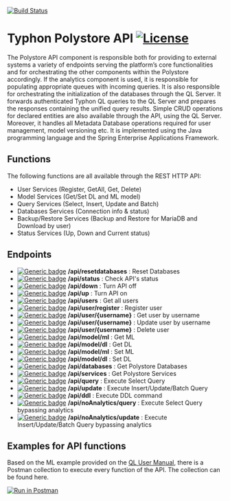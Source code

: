 [![Build Status](http://typhon.clmsuk.com:8080/buildStatus/icon?job=TyphonPolystoreAPI%2Fmaster)](http://typhon.clmsuk.com:8080/job/TyphonPolystoreAPI/job/master/)

# Typhon Polystore API  [![License](https://img.shields.io/badge/License-EPL%202.0-red.svg)](https://opensource.org/licenses/EPL-2.0)

The Polystore API component is responsible both for providing to external systems a variety of
endpoints serving the platform’s core functionalities and for orchestrating the other components
within the Polystore accordingly. If the analytics component is used, it is responsible for populating
appropriate queues with incoming queries. It is also responsible for orchestrating the initialization
of the databases through the QL Server. It forwards authenticated Typhon QL queries to the QL
Server and prepares the responses containing the unified query results. Simple CRUD operations
for declared entities are also available through the API, using the QL Server. Moreover, it handles
all Metadata Database operations required for user management, model versioning etc. It is
implemented using the Java programming language and the Spring Enterprise Applications
Framework.

## Functions
The following functions are all available through the REST HTTP API:

- User Services (Register, GetAll, Get, Delete)
- Model Services (Get/Set DL and ML model)
- Query Services (Select, Insert, Update and Batch)
- Databases Services (Connection info & status)
- Backup/Restore Services (Backup and Restore for MariaDB and Download by user)
- Status Services (Up, Down and Current status)

## Endpoints

- [![Generic badge](https://img.shields.io/badge/HTTP-GET-brightgreen)](https://shields.io/)  **/api/resetdatabases** : Reset Databases
- [![Generic badge](https://img.shields.io/badge/HTTP-GET-brightgreen)](https://shields.io/)  **/api/status** : Check API's status
- [![Generic badge](https://img.shields.io/badge/HTTP-GET-brightgreen)](https://shields.io/)  **/api/down** : Turn API off
- [![Generic badge](https://img.shields.io/badge/HTTP-GET-brightgreen)](https://shields.io/)  **/api/up** : Turn API on
- [![Generic badge](https://img.shields.io/badge/HTTP-GET-brightgreen)](https://shields.io/)  **/api/users** : Get all users
- [![Generic badge](https://img.shields.io/badge/HTTP-POST-yellow)](https://shields.io/)  **/api/user/register** : Register user
- [![Generic badge](https://img.shields.io/badge/HTTP-GET-brightgreen)](https://shields.io/)  **/api/user/{username}** : Get user by username
- [![Generic badge](https://img.shields.io/badge/HTTP-POST-yellow)](https://shields.io/)  **/api/user/{username}** : Update user by username
- [![Generic badge](https://img.shields.io/badge/HTTP-DELETE-red)](https://shields.io/)  **/api/user/{username}** : Delete user 
- [![Generic badge](https://img.shields.io/badge/HTTP-GET-brightgreen)](https://shields.io/)  **/api/model/ml** : Get ML
- [![Generic badge](https://img.shields.io/badge/HTTP-GET-brightgreen)](https://shields.io/)  **/api/model/dl** : Get DL
- [![Generic badge](https://img.shields.io/badge/HTTP-POST-yellow)](https://shields.io/)  **/api/model/ml** : Set ML
- [![Generic badge](https://img.shields.io/badge/HTTP-POST-yellow)](https://shields.io/)  **/api/model/dl** : Set DL
- [![Generic badge](https://img.shields.io/badge/HTTP-GET-brightgreen)](https://shields.io/)  **/api/databases** : Get Polystore Databases
- [![Generic badge](https://img.shields.io/badge/HTTP-GET-brightgreen)](https://shields.io/)  **/api/services** : Get Polystore Services
- [![Generic badge](https://img.shields.io/badge/HTTP-POST-yellow)](https://shields.io/)  **/api/query** : Execute Select Query
- [![Generic badge](https://img.shields.io/badge/HTTP-POST-yellow)](https://shields.io/)  **/api/update** : Execute Insert/Update/Batch Query
- [![Generic badge](https://img.shields.io/badge/HTTP-POST-yellow)](https://shields.io/)  **/api/ddl** : Execute DDL command
- [![Generic badge](https://img.shields.io/badge/HTTP-POST-yellow)](https://shields.io/)  **/api/noAnalytics/query** : Execute Select Query bypassing analytics
- [![Generic badge](https://img.shields.io/badge/HTTP-POST-yellow)](https://shields.io/)  **/api/noAnalytics/update** : Execute Insert/Update/Batch Query bypassing analytics

## Examples for API functions

Based on the ML example provided on the [QL User Manual](https://github.com/typhon-project/typhonql/blob/master/typhonql/doc/typhonql.md#introduction-1), there is a Postman collection to execute every function of the API.
The collection can be found here.  

[![Run in Postman](https://run.pstmn.io/button.svg)](https://app.getpostman.com/run-collection/0325f37b11ed3ea14b58)
